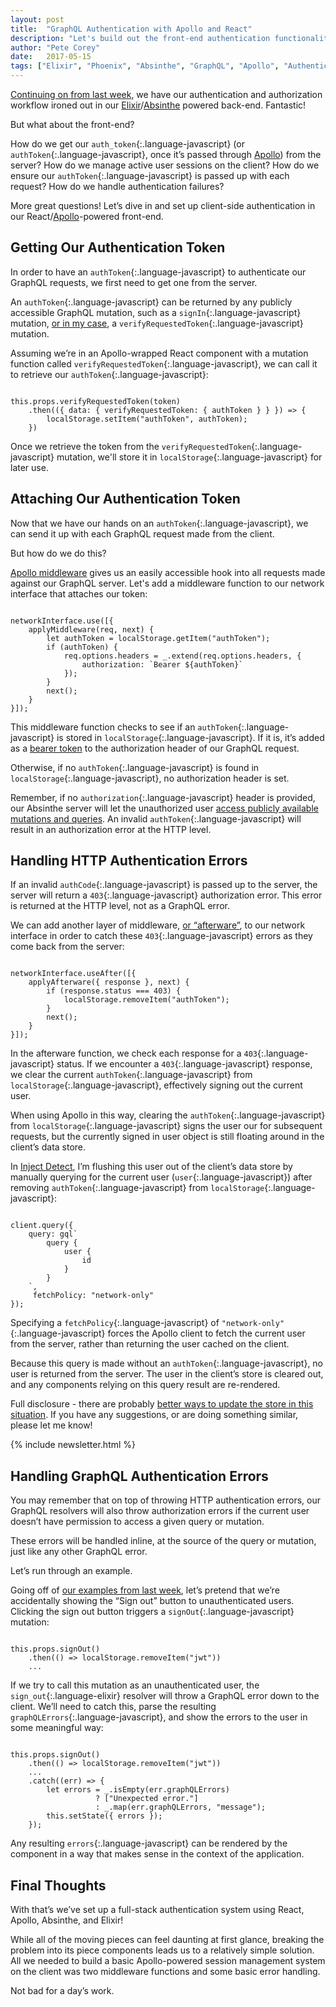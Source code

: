 ```yaml
---
layout: post
title:  "GraphQL Authentication with Apollo and React"
description: "Let's build out the front-end authentication functionality of a React, and Apollo, and Absinthe-powered Elixir application."
author: "Pete Corey"
date:   2017-05-15
tags: ["Elixir", "Phoenix", "Absinthe", "GraphQL", "Apollo", "Authentication"]
---
```


[Continuing on from last week](http://www.east5th.co/blog/2017/05/08/graphql-authentication-with-elixir-and-absinthe/), we have our authentication and authorization workflow ironed out in our [Elixir](http://elixir-lang.org/)/[Absinthe](http://absinthe-graphql.org/) powered back-end. Fantastic!

But what about the front-end?

How do we get our `auth_token`{:.language-javascript} (or `authToken`{:.language-javascript}, once it’s passed through [Apollo](http://www.apollodata.com/)) from the server? How do we manage active user sessions on the client? How do we ensure our `authToken`{:.language-javascript} is passed up with each request? How do we handle authentication failures?

More great questions! Let’s dive in and set up client-side authentication in our React/[Apollo](http://www.apollodata.com/)-powered front-end.

## Getting Our Authentication Token

In order to have an `authToken`{:.language-javascript} to authenticate our GraphQL requests, we first need to get one from the server.

An `authToken`{:.language-javascript} can be returned by any publicly accessible GraphQL mutation, such as a `signIn`{:.language-javascript} mutation, [or in my case](http://www.east5th.co/blog/2017/04/24/passwordless-authentication-with-phoenix-tokens/), a `verifyRequestedToken`{:.language-javascript} mutation.

Assuming we’re in an Apollo-wrapped React component with a mutation function called `verifyRequestedToken`{:.language-javascript}, we can call it to retrieve our `authToken`{:.language-javascript}:

<pre class='language-javascript'><code class='language-javascript'>
this.props.verifyRequestedToken(token)
    .then(({ data: { verifyRequestedToken: { authToken } } }) => {
        localStorage.setItem("authToken", authToken);
    })
</code></pre>

Once we retrieve the token from the `verifyRequestedToken`{:.language-javascript} mutation, we'll store it in `localStorage`{:.language-javascript} for later use.

## Attaching Our Authentication Token

Now that we have our hands on an `authToken`{:.language-javascript}, we can send it up with each GraphQL request made from the client.

But how do we do this?

[Apollo middleware](http://dev.apollodata.com/core/network.html#networkInterfaceMiddleware) gives us an easily accessible hook into all requests made against our GraphQL server. Let's add a middleware function to our network interface that attaches our token:

<pre class='language-javascript'><code class='language-javascript'>
networkInterface.use([{
    applyMiddleware(req, next) {
        let authToken = localStorage.getItem("authToken");
        if (authToken) {
            req.options.headers = _.extend(req.options.headers, {
                authorization: `Bearer ${authToken}`
            });
        }
        next();
    }
}]);
</code></pre>

This middleware function checks to see if an `authToken`{:.language-javascript} is stored in `localStorage`{:.language-javascript}. If it is, it’s added as a [bearer token](https://tools.ietf.org/html/rfc6750#section-1.2) to the authorization header of our GraphQL request.

Otherwise, if no `authToken`{:.language-javascript} is found in `localStorage`{:.language-javascript}, no authorization header is set.

Remember, if no `authorization`{:.language-javascript} header is provided, our Absinthe server will let the unauthorized user [access publicly available mutations and queries](http://www.east5th.co/blog/2017/05/08/graphql-authentication-with-elixir-and-absinthe/#a-public-query). An invalid `authToken`{:.language-javascript} will result in an authorization error at the HTTP level.

## Handling HTTP Authentication Errors

If an invalid `authCode`{:.language-javascript} is passed up to the server, the server will return a `403`{:.language-javascript} authorization error. This error is returned at the HTTP level, not as a GraphQL error.

We can add another layer of middleware, [or “afterware”](http://dev.apollodata.com/core/network.html#networkInterfaceAfterware), to our network interface in order to catch these `403`{:.language-javascript} errors as they come back from the server:

<pre class='language-javascript'><code class='language-javascript'>
networkInterface.useAfter([{
    applyAfterware({ response }, next) {
        if (response.status === 403) {
            localStorage.removeItem("authToken");
        }
        next();
    }
}]);
</code></pre>

In the afterware function, we check each response for a `403`{:.language-javascript} status. If we encounter a `403`{:.language-javascript} response, we clear the current `authToken`{:.language-javascript} from `localStorage`{:.language-javascript}, effectively signing out the current user.

When using Apollo in this way, clearing the `authToken`{:.language-javascript} from `localStorage`{:.language-javascript} signs the user our for subsequent requests, but the currently signed in user object is still floating around in the client’s data store.

In [Inject Detect](http://www.injectdetect.com/), I’m flushing this user out of the client’s data store by manually querying for the current user (`user`{:.language-javascript}) after removing `authToken`{:.language-javascript} from `localStorage`{:.language-javascript}:

<pre class='language-javascript'><code class='language-javascript'>
client.query({
    query: gql`
        query {
            user {
                id
            }
        }
    `,
     fetchPolicy: "network-only"
});
</code></pre>

Specifying a `fetchPolicy`{:.language-javascript} of `"network-only"`{:.language-javascript} forces the Apollo client to fetch the current user from the server, rather than returning the user cached on the client.

Because this query is made without an `authToken`{:.language-javascript}, no user is returned from the server. The user in the client’s store is cleared out, and any components relying on this query result are re-rendered.

Full disclosure - there are probably [better ways to update the store in this situation](http://dev.apollodata.com/react/cache-updates.html). If you have any suggestions, or are doing something similar, please let me know!

{% include newsletter.html %}

## Handling GraphQL Authentication Errors

You may remember that on top of throwing HTTP authentication errors, our GraphQL resolvers will also throw authorization errors if the current user doesn’t have permission to access a given query or mutation.

These errors will be handled inline, at the source of the query or mutation, just like any other GraphQL error.

Let’s run through an example.

Going off of [our examples from last week](http://www.east5th.co/blog/2017/05/08/graphql-authentication-with-elixir-and-absinthe/), let’s pretend that we’re accidentally showing the “Sign out” button to unauthenticated users. Clicking the sign out button triggers a `signOut`{:.language-javascript} mutation:

<pre class='language-javascript'><code class='language-javascript'>
this.props.signOut()
    .then(() => localStorage.removeItem("jwt"))
    ...
</code></pre>

If we try to call this mutation as an unauthenticated user, the `sign_out`{:.language-elixir} resolver will throw a GraphQL error down to the client. We’ll need to catch this, parse the resulting `graphQLErrors`{:.language-javascript}, and show the errors to the user in some meaningful way:

<pre class='language-javascript'><code class='language-javascript'>
this.props.signOut()
    .then(() => localStorage.removeItem("jwt"))
    ...
    .catch((err) => {
        let errors = _.isEmpty(err.graphQLErrors)
                   ? ["Unexpected error."]
                   : _.map(err.graphQLErrors, "message");
        this.setState({ errors });
    });
</code></pre>

Any resulting `errors`{:.language-javascript} can be rendered by the component in a way that makes sense in the context of the application.

## Final Thoughts

With that’s we’ve set up a full-stack authentication system using React, Apollo, Absinthe, and Elixir!

While all of the moving pieces can feel daunting at first glance, breaking the problem into its piece components leads us to a relatively simple solution. All we needed to build a basic Apollo-powered session management system on the client was two middleware functions and some basic error handling.

Not bad for a day’s work.
